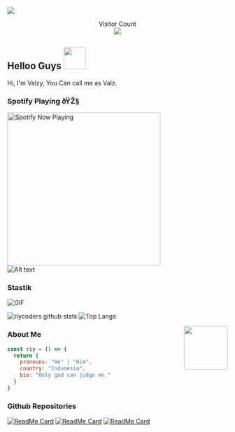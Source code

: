 <img align="center" height="auto"
src="https://cardivo.vercel.app/api?name=Valz%20Store&description=Hi,%20i%27m%20a%20just%20newbie%20programer%20Nice%20to%20meet%20you%20ðŸ‘‹&image=https://avatars.githubusercontent.com/u/144553930?v=4&backgroundColor=%23ecf0f1&instagram=valzy_official_store&github=Apalahdek&pattern=leaf&colorPattern=%23eaeaea"/>

<p align="center"> 
  Visitor Count<br>
  <img src="https://profile-counter.glitch.me/Apalahdek/count.svg" />
</p>

## Helloo Guys <img src="https://media.giphy.com/media/VgCDAzcKvsR6OM0uWg/giphy.gif" width="50">
Hi, I'm Valzy, You Can call me as Valz.
<br>

### Spotify Playing ðŸŽ§

[<img src="https://spotify-rtwone.vercel.app/api/spotify-playing" alt="Spotify Now Playing" width="350" />](https://open.spotify.com/user/31xobrruoagakaesdodgipecaady?si=GU6K0gTMRqGHd4jqMXr_wg&utm_source=copy-link)
</br>![Alt text](https://spotify-recently-played-readme.vercel.app/api?user=GU6K0gTMRqGHd4jqMXr_wg)

### Stastik
<img align="center" fit="fill" alt="GIF" src="https://media.giphy.com/media/836HiJc7pgzy8iNXCn/giphy.gif" />

![riycoders github stats](https://github-readme-stats.vercel.app/api?username=Apalahdek&show_icons=true&theme=radical)
![Top Langs](https://github-readme-stats.vercel.app/api/top-langs/?username=Apalahdek&show_icons=true&layout=compact&theme=radical)

<img align='right' src="https://media.giphy.com/media/M9gbBd9nbDrOTu1Mqx/giphy.gif" width="100">

### About Me
```js
const riy = () => {
  return {
    pronouns: "He" | "Him",
    country: "Indonesia",
    bio: "Only god can judge me."
  }
}
```
### Github Repositories

[![ReadMe Card](https://github-readme-stats.vercel.app/api/pin?username=riycoders&repo=Chika-Md&show_owner=true&theme=radical)](https://github.com/riycoders/Chika-Md)
[![ReadMe Card](https://github-readme-stats.vercel.app/api/pin?username=riycoders&repo=Hinata-Md&show_owner=true&theme=radical)](https://github.com/riycoders/Hinata-Md)
[![ReadMe Card](https://github-readme-stats.vercel.app/api/pin?username=riycoders&repo=Minato-Md&show_owner=true&theme=radical)](https://github.com/riycoders/Minato-Md)
